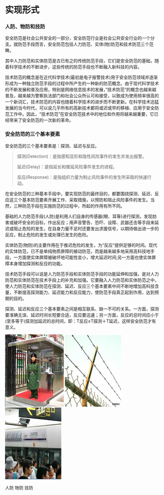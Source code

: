 # 实现形式

### 人防、物防和技防

安全防范是社会公共安全的一部分，安全防范行业是社会公共安全行业的一个分支。就防范手段而言，安全防范包括人力防范、实体\(物\)防范和技术防范三个范畴。

其中人力防范和实体防范是古已有之的传统防范手段，它们是安全防范的基础，随着科学技术的不断进步，这些传统的防范手段也不断融入新科技的内容。

技术防范的概念是在近代科学技术\(最初是电子报警技术\)用于安全防范领域并逐渐形成为一种独立防范手段的过程中所产生的一种新的防范概念。由于现代科学技术的不断发展和普及应用，特别是网络信息技术的发展，”技术防范”的概念也越来越普及，越来越为警察执法部门和社会公众所认可和接受，以致成为使用频率很高的一个新词汇，技术防范的内容也随着科学技术的进步而不断更新。在科学技术迅猛发展的当今时代，可以说几乎所有的高新技术都将或迟或早的移植、应用于安全防范工作中。因此，“技术防范”在安全防范技术中的地位和作用将越来越重要，它已经带来了安全防范的一次新的革命。

### 安全防范的三个基本要素

安全防范的三个基本要素是：探测、延迟与反应。

> 探测\(Detection\)：是指感知显形和隐性风险事件的发生并发出报警。
>
> 延迟\(Delay\)：是指延长和推延风险事件发生的进程。
>
> 反应\(Response\)：是指组织力量为制止风险事件的发生所采取的快速行动。

在安全防范的三种基本手段中，要实现防范的最终目的，都要围绕探测、延迟、反应这三个基本防范要素开展工作、采取措施，以预防和阻止风险事件的发生。当然，三种防范手段在实施防范的过程中，所起的作用有所不同。

基础的人力防范手段\(人防\)是利用人们自身的传感器\(眼、耳等\)进行探测，发现妨害或破坏安全的目标，作出反应；用声音警告、恐吓、设障、武器还击等手段来延迟或阻止危险的发生，在自身力量不足时还要发出求援信号，以期待做出进一步的反应，制止危险的发生或处理已发生的危险。

实体防范\(物防\)的主要作用在于推迟危险的发生，为“反应“提供足够的时间。现代的实体防范，已不是单纯物质屏障的被动防范，而是越来越多地采用高科技地手段，一方面使实体屏障被破坏地可能性变小，增大延迟时间;另一方面也使实体屏障本身增加探测和反应的功能。

技术防范手段可以说是人力防范手段和实体防范手段的功能延伸和加强，是对人力防范和实体防范在技术手段上的补充和加强。它要融入人力防范和实体防范之中，使人力防范和实体防范在探测、延迟、反应三个基本要素中间不断地增加高科技含量，不断提高探测能力、延迟能力和反应能力，使防范手段真正起到作用，达到预期的目的。

探测、延迟和反应三个基本要素之间是相互联系、缺一不可的关系。一方面，探测要准确无误、延迟时间长短要合适，反应要迅速；另一方面，反应的总时间应小于\(至多等于\)探测加延迟的总时间，即：T反应≤T探测＋T延迟，这样安全防范才有意义。

![](/assets/人防.jpg) ![](/assets/物防.jpg) ![](/assets/技防.jpg)

人防                                              物防                                           技防

## 



